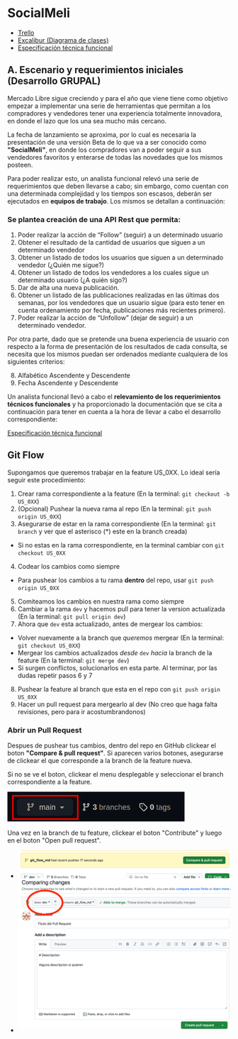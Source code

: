 # SocialMeli

- [Trello](https://trello.com/b/wJBNHdHB/bejavahispw25g05)
- [Excalibur (Diagrama de clases)](https://excalidraw.com/#room=3525b414b8674fc9a010,4H2FJFBKAW5q2_6V6Tcg4w)
- [Especificación técnica funcional](https://www.google.com/url?q=https://docs.google.com/document/d/1Q-xGaOMPij-qk_gMvcN0Sk0isbCPqjJS/edit?usp%3Dsharing%26ouid%3D109742565608469686147%26rtpof%3Dtrue%26sd%3Dtrue&sa=D&source=editors&ust=1708099270823216&usg=AOvVaw2JhBoFP4pvFzUyAwHRjz3Z)

## A. Escenario y requerimientos iniciales (Desarrollo GRUPAL)
Mercado Libre sigue creciendo y para el año que viene  tiene como objetivo empezar a implementar una serie de herramientas que permitan a los compradores y vendedores tener una experiencia totalmente innovadora, en donde el lazo que los una sea mucho más cercano.

La fecha de lanzamiento se aproxima, por lo cual es necesaria la presentación de una versión Beta de lo que va a ser conocido como __"SocialMeli"__, en donde los compradores van a poder seguir a sus vendedores favoritos y enterarse de todas las novedades que los mismos posteen.

Para poder realizar esto, un analista funcional relevó una serie de requerimientos que deben llevarse a cabo; sin embargo, como cuentan con una determinada complejidad y los tiempos son escasos, deberán ser ejecutados en __equipos de trabajo__. Los mismos se detallan a continuación:


### Se plantea creación de una API Rest que permita:

1. Poder realizar la acción de “Follow” (seguir) a un determinado usuario
2. Obtener el resultado de la cantidad de usuarios que siguen a un determinado vendedor
3. Obtener un listado de todos los usuarios que siguen a un determinado vendedor (¿Quién me sigue?)
4. Obtener un listado de todos los vendedores a los cuales sigue un determinado usuario (¿A quién sigo?)
5. Dar de alta una nueva publicación.
6. Obtener un listado de las publicaciones realizadas en las últimas dos semanas, por los vendedores que un usuario sigue (para esto tener en cuenta ordenamiento por fecha, publicaciones más recientes primero).
7. Poder realizar la acción de “Unfollow” (dejar de seguir) a un determinado vendedor.

Por otra parte, dado que se pretende una buena experiencia de usuario con respecto a la forma de presentación de los resultados de cada consulta, se necesita que los mismos puedan ser ordenados mediante cualquiera de los siguientes criterios:

8. Alfabético Ascendente y Descendente
9. Fecha Ascendente y Descendente

Un analista funcional llevó a cabo el __relevamiento de los requerimientos técnicos funcionales__ y ha proporcionado la documentación que se cita a continuación para tener en cuenta a la hora de llevar a cabo el desarrollo correspondiente:


[Especificación técnica funcional](https://www.google.com/url?q=https://docs.google.com/document/d/1Q-xGaOMPij-qk_gMvcN0Sk0isbCPqjJS/edit?usp%3Dsharing%26ouid%3D109742565608469686147%26rtpof%3Dtrue%26sd%3Dtrue&sa=D&source=editors&ust=1708099270823216&usg=AOvVaw2JhBoFP4pvFzUyAwHRjz3Z)

## Git Flow

Supongamos que queremos trabajar en la feature US_0XX. Lo ideal sería seguir este procedimiento:
1. Crear rama correspondiente a la feature (En la terminal: `git checkout -b US_0XX`)
2. (Opcional) Pushear la nueva rama al repo (En la terminal: `git push origin US_0XX`)
3. Asegurarse de estar en la rama correspondiente (En la terminal: `git branch` y ver que el asterisco (*) este en la branch creada)
* Si no estas en la rama correspondiente, en la terminal cambiar con `git checkout US_0XX`
4. Codear los cambios como siempre
* Para pushear los cambios a tu rama __dentro__ del repo, usar `git push origin US_0XX`
5. Comiteamos los cambios en nuestra rama como siempre
6. Cambiar a la rama `dev` y hacemos pull para tener la version actualizada (En la terminal: `git pull origin dev`)
7. Ahora que `dev` esta actualizado, antes de mergear los cambios:
* Volver nuevamente a la branch que _queremos_ mergear (En la terminal: `git checkout US_0XX`)
* Mergear los cambios actualizados _desde_ `dev` _hacia_ la branch de la feature (En la terminal: `git merge dev`)
* Si surgen conflictos, solucionarlos en esta parte. Al terminar, por las dudas repetir pasos 6 y 7
8. Pushear la feature al branch que esta en el repo con `git push origin US_0XX`
9. Hacer un pull request para mergearlo al dev (No creo que haga falta revisiones, pero para ir acostumbrandonos)

### Abrir un Pull Request
Despues de pushear tus cambios, dentro del repo en GitHub clickear el boton __"Compare & pull request"__. Si aparecen varios botones, asegurarse de clickear el que corresponde a la branch de la feature nueva.

Si no se ve el boton, clickear el menu desplegable y seleccionar el branch correspondiente a la feature.

![img.png](readme-img/img3.png)

Una vez en la branch de tu feature, clickear el boton "Contribute" y luego en el boton "Open pull request".


   * ![img.png](readme-img/img.png)
   * ![img2.png](readme-img/img2.png)